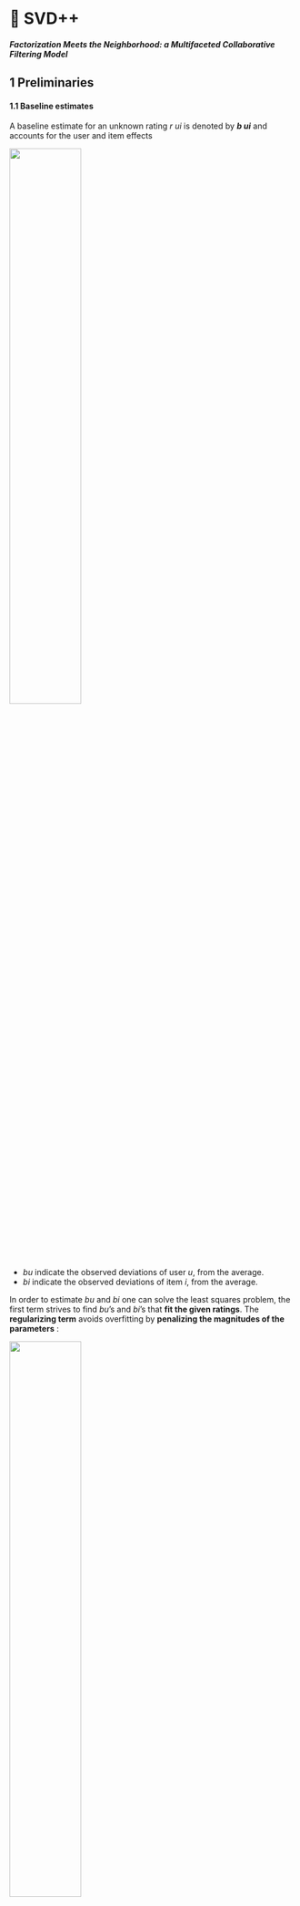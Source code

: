# 🚗 **SVD++**

##### Factorization Meets the Neighborhood: a Multifaceted Collaborative Filtering Model

## 1 **Preliminaries**
#### 1.1 Baseline estimates

A baseline estimate for an unknown rating *r ui* is denoted by ***b ui*** and accounts for the user and item effects

<img src="https://img.imgdb.cn/item/604874915aedab222c3bd690.png" width="50%" height="50%" />

- *bu* indicate the observed deviations of user *u*, from the average.
-  *bi* indicate the observed deviations of item *i*, from the average.

 In order to estimate *bu* and *bi* one can solve the least squares problem,  the first term strives to find *bu*’s and *bi*’s that **fit the given ratings**. The **regularizing term** avoids overfitting by **penalizing the magnitudes of the parameters** :

<img src="https://img.imgdb.cn/item/604874b95aedab222c3becbd.png" width="50%" height="50%" />

🟩 In order to establish recommendations, CF systems need to compare fundamentally different objects: items against users. There are two primary approaches to facilitate such a comparison, which constitute the two main disciplines of CF: *the neighborhood approach* and *latent factor models*.

#### 1.2 Neighborhood models

- these methods transform users to the item space by viewing them as baskets of rated items. 
- Neighborhood models are most effective at detecting very localized relationships. They rely on a few signifificant neighborhood relations, often **ignoring the vast majority of ratings by a user**.

Central to most item-oriented approaches is a similarity measure between items. Frequently, it is based on the **Pearson correlation coeffificient, *ρij*** ❓💬, which measures the tendency of users to rate items *i* and *j* similarly. An appropriate similarity measure, denoted by ***sij*** , would be a shrunk correlation coefficient:

<img src="https://img.imgdb.cn/item/60487d345aedab222c411bfe.png" width="50%" height="50%" />

- *nij* denotes the number of users that rated both *i* and *j*. 
- A typical value for *λ*2 is 100.

**Our goal is to predict *rui* **– the unobserved rating by user *u* for item *i*. Using the similarity measure, we identify the *k* items rated by *u*, which are most similar to *i*. **This set of *k* neighbors is denoted by S*k*(*i*; *u*)**. The predicted value of *rui* is taken as a **weighted average** of the ratings **of neighboring items**, while adjusting for user and item effects through the baseline estimates:

<img src="https://img.imgdb.cn/item/60487d685aedab222c4136f2.png" width="50%" height="50%" />

- these methods are not justified by a formal model.

- also questioned the suitability of a similarity measure that isolates the relations between two items, without analyzing the interactions within the full set of neighbors. 
- the fact that interpolation weights in (3) sum to one forces the method to fully rely on the neighbors even in cases where neighborhood information is absent 

a more accurate neighborhood model, which overcomes these difficulties, need to compute the ***interpolation weights*** θu*ij* (estimating all inner products between item ratings):

<img src="https://img.imgdb.cn/item/60487dc75aedab222c417187.png" width="50%" height="50%" />

#### Latent factor models
- explain ratings by characterizing both products and users on factors automatically inferred from user feedback.

- Latent factor models are generally effective at estimating overall structure that relates simultaneously to most or all items. However, these models are **poor at detecting strong associations among a small set of closely related items**, precisely where neighborhood models do best.

-  typical model 

  - The prediction is done by taking an inner product, i.e.<img src="https://img.imgdb.cn/item/604989075aedab222cca8717.png" width="30%" height="30%" />
    - each user *u* with a user factors vector ***p****u* *∈* R*f* 
    - each item *i* with an item-factors vector ***q****i* *∈* R*f* 
  - model directly only the observed ratings❓💬, while avoiding overfitting through an adequate regularized model<img src="https://img.imgdb.cn/item/604989555aedab222ccabc92.png" width="80%" height="80%" />

-  NSVD model

  - avoids explicitly parameterizing each user, but rather models users based on the items that they rated. This way, each item *i* is associated with two factor vectors ***q****i* and ***x****i*. The representation of a user *u* is through the sum:<img src="https://img.imgdb.cn/item/6049ddef5aedab222cf99881.png" width="40%" height="40%" />

  -  so ***r****ui* is predicted as 

    <img src="https://img.imgdb.cn/item/6049e9855aedab222c01926f.png" width="50%" height="50%" />

    - R(*u*) is the set of items rated by user *u*.


- explain ratings by characterizing both products and users on factors automatically inferred from user feedback.

- Latent factor models are generally effective at estimating overall structure that relates simultaneously to most or all items. However, these models are **poor at detecting strong associations among a small set of closely related items**, precisely where neighborhood models do best.

-  typical model 

  - The prediction is done by taking an inner product, i.e.<img src="https://img.imgdb.cn/item/604989075aedab222cca8717.png" width="30%" height="30%" />
    - each user *u* with a user factors vector ***p****u* *∈* R*f* 
    - each item *i* with an item-factors vector ***q****i* *∈* R*f* 
  - model directly only the observed ratings❓💬, while avoiding overfitting through an adequate regularized model<img src="https://img.imgdb.cn/item/604989555aedab222ccabc92.png" width="80%" height="80%" />

-  NSVD model

  - avoids explicitly parameterizing each user, but rather models users based on the items that they rated. This way, each item *i* is associated with two factor vectors ***q****i* and ***x****i*. The representation of a user *u* is through the sum:<img src="https://img.imgdb.cn/item/6049ddef5aedab222cf99881.png" width="40%" height="40%" />

  -  so ***r****ui* is predicted as 

    <img src="https://img.imgdb.cn/item/6049e9855aedab222c01926f.png" width="50%" height="50%" />

    - R(*u*) is the set of items rated by user *u*.

## 2. **A new neighborhood model**

- abandon user-specific weights in favor of global weights independent of a specific user. The weight from *j* to *i* is denoted by ***w*** *ij* and will be learnt from the data through optimization.
  - Usually the weights in a neighborhood model represent interpolation coeffi-cients relating unknown ratings to existing ones. 
  - Viewing the **weights** as **global offsets**, rather than as user-specific interpolation coeffificients, emphasizes the **influence of missing ratings**. In other words, a user’s opinion is formed not only by what he rated, but also by what he did not rate. (here we sum over all items rated by *u*, unlike (4) that sums over members of S*k*(*i*; *u*).)

- use implicit feedback, which provide an alternative way to learn user preferences. To this end, we add another set of weights.
- take more risk with well modeled users that provided much input. On the other hand, we are less certain about the modeling of users that provided only a little input, in which case we would like to stay with safe estimates close to the baseline values.
  - many ratings (high *|*R(*u*)*|*) 
  - many implicit feedback (high *|*N(*u*)*|*)

<img src="https://img.imgdb.cn/item/604b1da85aedab222caef29b.png" width="50%" height="50%" />

- model parameters are learnt by solving the **regularized least squares problem**❓💬:

<img src="https://img.imgdb.cn/item/604b1de25aedab222caf0ea8.png" width="50%" height="50%" />



## **3. Latent Factor Models Revisited**

#### 3.1 Asymmetric-SVD

prediction rule：

<img src="https://img.imgdb.cn/item/604b1f625aedab222cafd932.png" width="50%" height="50%" />

- each item *i* is associated with three factor vectors *q**i**, x**i**, y**i*** *∈* R*f* .
- instead of providing an explicit parameterization for users, we **represent users through the items that they prefer**.

- advantages
  - provides advantages that are usually regarded as belonging to neighborhood models, namely, an **ability to explain recommendations**（does not employ any level of abstraction on the users side. Hence, predictions are a direct function of past users’ feedback）and to **handle new users seamlessly**（Asymmetric-SVD does not parameterize users, we can handle new users as soon as they provide feed back to the system).

learn the values of involved parameters by minimizing the regularized squared error function, employ a simple gradient descent scheme to solve the system.

<img src="https://img.imgdb.cn/item/604b229d5aedab222cb18b83.png" width="50%" height="50%" />

#### 3.2 SVD++📣

as far as integration of implicit feedback is concerned, we could get more accurate results by a more direct modifification.

<img src="https://img.imgdb.cn/item/604b23fb5aedab222cb24c56.png" width="80%" height="80%" />

SVD++ does not offer the previously mentioned benefits of having less parameters / conveniently handling new users / readily explainable results. 

- This is because we do abstract each user with a factors vector. 
- However,  SVD++ is clearly **advantageous** in terms of **prediction accuracy**. Actually, to our best knowledge, its results are more accurate than all previously published methods on the Netflix data.



## 4. **An Integrated Model**

integrate the **neighborhood model** with our most accurate factor model – **SVD++**. A combined model will sum the predictions of (10) and (15), thereby allowing neighborhood and factor models to enrich each other, as follows:

<img src="https://img.imgdb.cn/item/604b25cf5aedab222cb366c3.png" width="70%" height="70%" />

-  *μ*+ *bu* + *bi*, describes general properties of the item and the user, without accounting for any involved interactions.
- next qT(...) provides the interaction between the user profile and the item profile.
- The final “neighborhood tier” contributes fine grained adjustments that are hard to profile.

